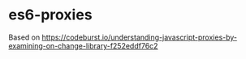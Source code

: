 # es6-proxies

Based on https://codeburst.io/understanding-javascript-proxies-by-examining-on-change-library-f252eddf76c2
